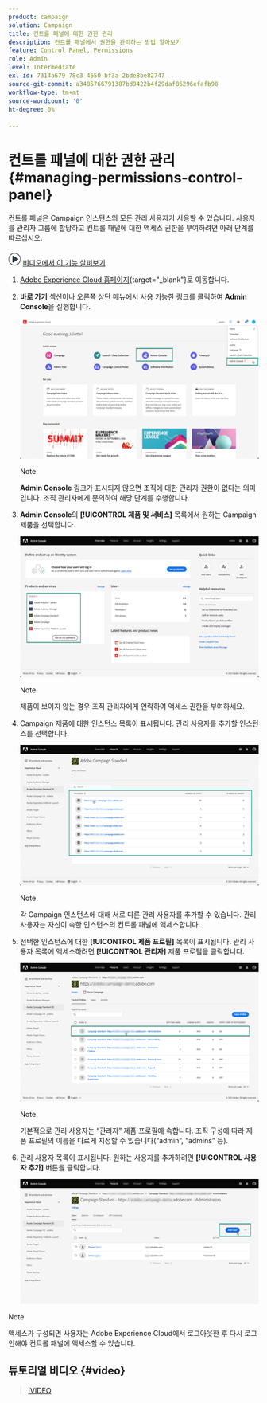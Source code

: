 ```yaml
---
product: campaign
solution: Campaign
title: 컨트롤 패널에 대한 권한 관리
description: 컨트롤 패널에서 권한을 관리하는 방법 알아보기
feature: Control Panel, Permissions
role: Admin
level: Intermediate
exl-id: 7314a679-78c3-4650-bf3a-2bde8be82747
source-git-commit: a3485766791387bd9422b4f29daf86296efafb98
workflow-type: tm+mt
source-wordcount: '0'
ht-degree: 0%

---
```


# 컨트롤 패널에 대한 권한 관리 {#managing-permissions-control-panel}

컨트롤 패널은 Campaign 인스턴스의 모든 관리 사용자가 사용할 수 있습니다. 사용자를 관리자 그룹에 할당하고 컨트롤 패널에 대한 액세스 권한을 부여하려면 아래 단계를 따르십시오.

![](assets/do-not-localize/how-to-video.png) [ 비디오에서 이 기능 살펴보기](../../discover/using/managing-permissions.md#video)

1. [Adobe Experience Cloud 홈페이지](https://experiencecloud.adobe.com/){target="_blank"}로 이동합니다.

1. **바로 가기** 섹션이나 오른쪽 상단 메뉴에서 사용 가능한 링크를 클릭하여 **Admin Console**&#x200B;을 실행합니다.

   ![](assets/do-not-localize/control_panel_admin-console.png)

   >[!NOTE]
   >
   >**Admin Console** 링크가 표시되지 않으면 조직에 대한 관리자 권한이 없다는 의미입니다. 조직 관리자에게 문의하여 해당 단계를 수행합니다.

1. **Admin Console**&#x200B;의 **[!UICONTROL 제품 및 서비스]** 목록에서 원하는 Campaign 제품을 선택합니다.

   ![](assets/do-not-localize/control_panel_product-list.png)

   >[!NOTE]
   >
   >제품이 보이지 않는 경우 조직 관리자에게 연락하여 액세스 권한을 부여하세요.

1. Campaign 제품에 대한 인스턴스 목록이 표시됩니다. 관리 사용자를 추가할 인스턴스를 선택합니다.

   ![](assets/do-not-localize/control_panel_add_user_4.png)

   >[!NOTE]
   >
   >각 Campaign 인스턴스에 대해 서로 다른 관리 사용자를 추가할 수 있습니다. 관리 사용자는 자신이 속한 인스턴스의 컨트롤 패널에 액세스합니다.

1. 선택한 인스턴스에 대한 **[!UICONTROL 제품 프로필]** 목록이 표시됩니다. 관리 사용자 목록에 액세스하려면 **[!UICONTROL 관리자]** 제품 프로필을 클릭합니다.

   ![](assets/do-not-localize/control_panel_add_user_5.png)

   >[!NOTE]
   >
   >기본적으로 관리 사용자는 “관리자” 제품 프로필에 속합니다. 조직 구성에 따라 제품 프로필의 이름을 다르게 지정할 수 있습니다(“admin”, “admins” 등).

1. 관리 사용자 목록이 표시됩니다. 원하는 사용자를 추가하려면 **[!UICONTROL 사용자 추가]** 버튼을 클릭합니다.

   ![](assets/do-not-localize/control_panel_add_user_6.png)

>[!NOTE]
>
>액세스가 구성되면 사용자는 Adobe Experience Cloud에서 로그아웃한 후 다시 로그인해야 컨트롤 패널에 액세스할 수 있습니다.

## 튜토리얼 비디오 {#video}

>[!VIDEO](https://video.tv.adobe.com/v/34792?quality=12&captions=kor)
